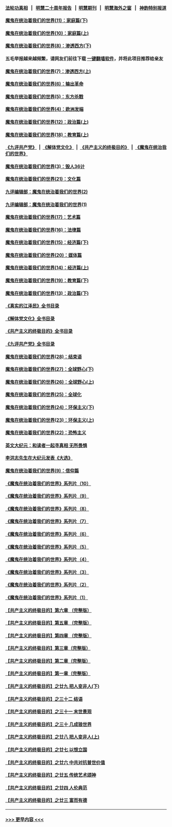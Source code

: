 #### [法轮功真相](https://github.com/gfw-breaker/truth/blob/master/README.md?t=0) &nbsp;&nbsp;|&nbsp;&nbsp; [明慧二十周年报告](https://github.com/gfw-breaker/mh-reports/blob/master/README.md?t=0) &nbsp;&nbsp;|&nbsp;&nbsp;[明慧期刊](https://github.com/gfw-breaker/mh-qikan) &nbsp;&nbsp;|&nbsp;&nbsp; [明慧海外之窗](https://github.com/gfw-breaker/mh-news/blob/master/README.md?t=0) &nbsp;&nbsp;|&nbsp;&nbsp; [神韵特别报道](https://github.com/gfw-breaker/mh-news/blob/master/shenyun.md?t=0)
#### [魔鬼在统治着我们的世界(11)：家庭篇(下)](../pages/nsc422/n10440961.md?t=12041801) 
#### [魔鬼在统治着我们的世界(10)：家庭篇(上)](../pages/nsc422/n10435448.md?t=12041801) 
#### [魔鬼在统治着我们的世界(8)：渗透西方(下)](../pages/nsc422/n10429603.md?t=12041801) 
#### 五毛举报越来越频繁，请网友们前往下载 [一键翻墙软件](https://github.com/gfw-breaker/ssr-accounts)，并将此项目推荐给亲友
#### [魔鬼在统治着我们的世界(7)：渗透西方(上)](../pages/nsc422/n10426013.md?t=12041801) 
#### [魔鬼在统治着我们的世界(6)：输出革命](../pages/nsc422/n10421536.md?t=12041801) 
#### [魔鬼在统治着我们的世界(5)：东方杀戮](../pages/nsc422/n10417707.md?t=12041801) 
#### [魔鬼在统治着我们的世界(4)：欧洲发端](../pages/nsc422/n10414890.md?t=12041801) 
#### [魔鬼在统治着我们的世界(12)：政治篇(上)](../pages/nsc422/n10444576.md?t=12041801) 
#### [魔鬼在统治着我们的世界(18)：教育篇(上)](../pages/nsc422/n10526970.md?t=12041801) 
#### [《九评共产党》](https://github.com/begood0513/9ping.md/blob/master/README.md) &nbsp;|&nbsp; [《解体党文化》](../../../../jtdwh.md/blob/master/README.md)  &nbsp;|&nbsp; [《共产主义的终极目的》](../../../../gczydzjmd.md/blob/master/README.md) &nbsp;|&nbsp; [《魔鬼在统治我们的世界》](../../../../mgztzwmdsj.md/blob/master/README.md) 
#### [魔鬼在统治着我们的世界(3)：毁人36计](../pages/nsc422/n10411583.md?t=12041801) 
#### [魔鬼在统治着我们的世界(21)：文化篇](../pages/nsc422/n10597706.md?t=12041801) 
#### [九评编辑部：魔鬼在统治着我们的世界(2)](../pages/nsc422/n10410036.md?t=12041801) 
#### [九评编辑部：魔鬼在统治着我们的世界(1)](../pages/nsc422/n10406825.md?t=12041801) 
#### [魔鬼在统治着我们的世界(17)：艺术篇](../pages/nsc422/n10499093.md?t=12041801) 
#### [魔鬼在统治着我们的世界(16)：法律篇](../pages/nsc422/n10485969.md?t=12041801) 
#### [魔鬼在统治着我们的世界(15)：经济篇(下)](../pages/nsc422/n10469975.md?t=12041801) 
#### [魔鬼在统治着我们的世界(20)：媒体篇](../pages/nsc422/n10586579.md?t=12041801) 
#### [魔鬼在统治着我们的世界(14)：经济篇(上)](../pages/nsc422/n10457370.md?t=12041801) 
#### [魔鬼在统治着我们的世界(19)：教育篇(下)](../pages/nsc422/n10564808.md?t=12041801) 
#### [魔鬼在统治着我们的世界(13)：政治篇(下)](../pages/nsc422/n10448270.md?t=12041801) 
#### [《真实的江泽民》全书目录](../pages/nsc422/n13721399.md?t=12041801) 
#### [《解体党文化》全书目录](../pages/nsc422/n13721157.md?t=12041801) 
#### [《共产主义的终极目的》全书目录](../pages/nsc422/n13721048.md?t=12041801) 
#### [《九评共产党》全书目录](../pages/nsc422/n13708085.md?t=12041801) 
#### [魔鬼在统治着我们的世界(28)：结束语](../pages/nsc422/n10936246.md?t=12041801) 
#### [魔鬼在统治着我们的世界(27)：全球野心(下)](../pages/nsc422/n10928319.md?t=12041801) 
#### [魔鬼在统治着我们的世界(26)：全球野心(上)](../pages/nsc422/n10900318.md?t=12041801) 
#### [魔鬼在统治着我们的世界(25)：全球化](../pages/nsc422/n10788205.md?t=12041801) 
#### [魔鬼在统治着我们的世界(24)：环保主义(下)](../pages/nsc422/n10695307.md?t=12041801) 
#### [魔鬼在统治着我们的世界(23)：环保主义(上)](../pages/nsc422/n10688613.md?t=12041801) 
#### [魔鬼在统治着我们的世界(22)：恐怖主义](../pages/nsc422/n10614727.md?t=12041801) 
#### [英文大纪元：和读者一起寻真相 无所畏惧](../pages/nsc422/n12542027.md?t=12041801) 
#### [李洪志先生在大纪元发表《大选》](../pages/nsc422/n12534746.md?t=12041801) 
#### [魔鬼在统治着我们的世界(9)：信仰篇](../pages/nsc422/n10432159.md?t=12041801) 
#### [《魔鬼在统治着我们的世界》系列片（10）](../pages/nsc422/n12292670.md?t=12041801) 
#### [《魔鬼在统治着我们的世界》系列片（9）](../pages/nsc422/n12290859.md?t=12041801) 
#### [《魔鬼在统治着我们的世界》系列片（8）](../pages/nsc422/n12287445.md?t=12041801) 
#### [《魔鬼在统治着我们的世界》系列片（7）](../pages/nsc422/n12283425.md?t=12041801) 
#### [《魔鬼在统治着我们的世界》系列片（6）](../pages/nsc422/n12282314.md?t=12041801) 
#### [《魔鬼在统治着我们的世界》系列片（5）](../pages/nsc422/n12281419.md?t=12041801) 
#### [《魔鬼在统治着我们的世界》系列片（4）](../pages/nsc422/n12274024.md?t=12041801) 
#### [《魔鬼在统治着我们的世界》系列片（3）](../pages/nsc422/n12271322.md?t=12041801) 
#### [《魔鬼在统治着我们的世界》系列片（2）](../pages/nsc422/n12269049.md?t=12041801) 
#### [《魔鬼在统治着我们的世界》系列片（1）](../pages/nsc422/n12267575.md?t=12041801) 
#### [【共产主义的终极目的】第六章 （完整版）](../pages/nsc422/n11428913.md?t=12041801) 
#### [【共产主义的终极目的】第五章 （完整版）](../pages/nsc422/n11428912.md?t=12041801) 
#### [【共产主义的终极目的】第四章 （完整版）](../pages/nsc422/n11428907.md?t=12041801) 
#### [【共产主义的终极目的】第三章（完整版）](../pages/nsc422/n11428848.md?t=12041801) 
#### [【共产主义的终极目的】第二章（完整版）](../pages/nsc422/n11428831.md?t=12041801) 
#### [【共产主义的终极目的】第一章（完整版）](../pages/nsc422/n11417651.md?t=12041801) 
#### [【共产主义的终极目的】之廿九 把人变非人(下)](../pages/nsc422/n11344140.md?t=12041801) 
#### [【共产主义的终极目的】之三十二 结语](../pages/nsc422/n11360535.md?t=12041801) 
#### [【共产主义的终极目的】之三十一 末世景观](../pages/nsc422/n11351129.md?t=12041801) 
#### [【共产主义的终极目的】之三十 几成狼世界](../pages/nsc422/n11348280.md?t=12041801) 
#### [【共产主义的终极目的】之廿八 把人变非人(上)](../pages/nsc422/n11340492.md?t=12041801) 
#### [【共产主义的终极目的】之廿七 以恨立国](../pages/nsc422/n11336944.md?t=12041801) 
#### [【共产主义的终极目的】之廿六 中共对抗普世价值](../pages/nsc422/n11324785.md?t=12041801) 
#### [【共产主义的终极目的】之廿五 传统艺术颂神](../pages/nsc422/n11296396.md?t=12041801) 
#### [【共产主义的终极目的】之廿四 人伦典范](../pages/nsc422/n11296397.md?t=12041801) 
#### [【共产主义的终极目的】之廿三 富而有德](../pages/nsc422/n11283598.md?t=12041801) 

----
#### [ >>> 更早内容 <<< ](../indexes/nsc422-earlier.md)
